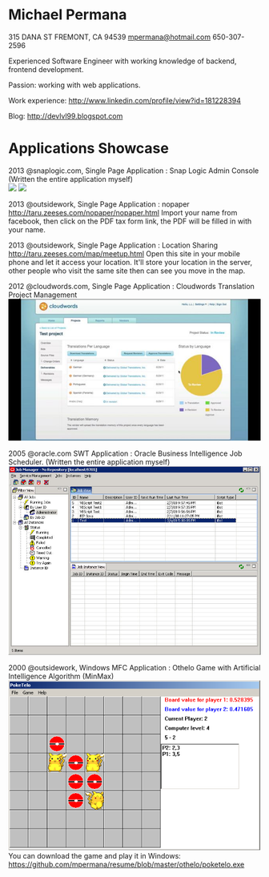 Michael Permana
===============

315 DANA ST
FREMONT, CA 94539
mpermana@hotmail.com 650-307-2596

Experienced Software Engineer with working knowledge of backend, frontend development.

Passion: working with web applications.

Work experience: http://www.linkedin.com/profile/view?id=181228394

Blog: http://devlvl99.blogspot.com

Applications Showcase
=====================
2013 @snaplogic.com, Single Page Application : Snap Logic Admin Console (Written the entire application myself)<br>
<img src="https://raw.github.com/mpermana/resume/master/snaplogic/snaplogic%20user.png">
<img src="https://raw.github.com/mpermana/resume/master/snaplogic/snaplogic%20schedule.png">

2013 @outsidework, Single Page Application : nopaper
http://taru.zeeses.com/nopaper/nopaper.html
Import your name from facebook, then click on the PDF tax form link, the PDF will be filled in with your name.

2013 @outsidework, Single Page Application : Location Sharing
http://taru.zeeses.com/map/meetup.html
Open this site in your mobile phone and let it access your location. It'll store your location in the server, other people who visit the same site then can see you move in the map.


2012 @cloudwords.com, Single Page Application : Cloudwords Translation Project Management
<img src="https://github.com/mpermana/resume/blob/master/cloudwords/cloudwords.jpg">

2005 @oracle.com SWT Application : Oracle Business Intelligence Job Scheduler. (Written the entire application myself)<br>
<img src="https://github.com/mpermana/resume/blob/master/oracle/obischeduler.jpg">


2000 @outsidework, Windows MFC Application : Othelo Game with Artificial Intelligence Algorithm (MinMax)<br>
<img src="https://github.com/mpermana/resume/blob/master/othelo/screen.png">
You can download the game and play it in Windows:
https://github.com/mpermana/resume/blob/master/othelo/poketelo.exe


